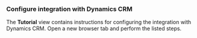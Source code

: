 ### Configure integration with Dynamics CRM

The **Tutorial** view contains instructions for configuring the integration with Dynamics CRM. Open a new browser tab and perform the listed steps.
